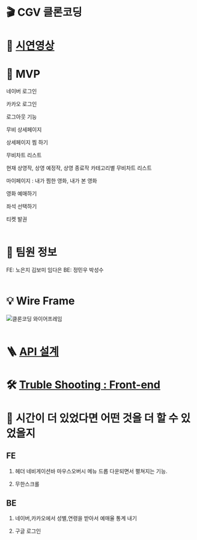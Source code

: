 # 🎬 CGV 클론코딩

# 🎥 [시연영상](https://youtu.be/2m26rEdvcxs)

# 🎯 MVP

네이버 로그인

카카오 로그인 

로그아웃 기능 

무비 상세페이지

상세페이지 찜 하기

무비차트 리스트

현재 상영작, 상영 예정작, 상영 종료작 카테고리별 무비차트 리스트 

마이페이지 : 내가 찜한 영화, 내가 본 영화

영화 예매하기 

좌석 선택하기

티켓 발권 </br></br>
 

# 🙌 팀원 정보
FE: 노은지 김보미 임다은
BE: 정민우 박성수</br></br>

# 💡 Wire Frame

![클론코딩 와이어프레임](https://user-images.githubusercontent.com/106578705/198751032-6a3cd67a-7ac0-40c3-8527-8a5d5d69c50d.png)</br></br>

# 🪜 [API 설계](https://www.notion.so/7-20f8aa17a6f4428c86a56ba9a5e7099c#7ff54f64a2bd4b4580c0e21c5f4237c6)

# 🛠 [Truble Shooting : Front-end](https://nonjee888.tistory.com/54)

# 🔮 시간이 더 있었다면 어떤 것을 더 할 수 있었을지

## FE

1. 헤더 네비게이션바 마우스오버시 메뉴 드롭 다운되면서 펼쳐지는 기능.

2. 무한스크롤

## BE

1. 네이버,카카오에서 성별,연령을 받아서 예매율 통계 내기

2. 구글 로그인
